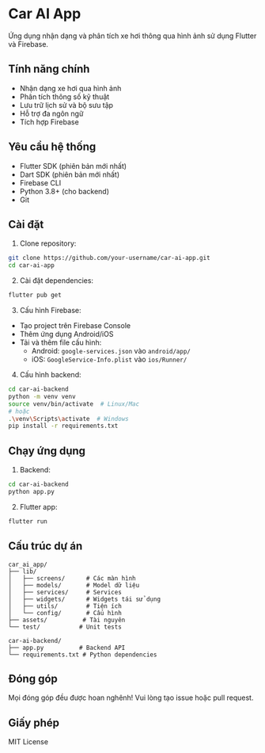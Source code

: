 # Car AI App

Ứng dụng nhận dạng và phân tích xe hơi thông qua hình ảnh sử dụng Flutter và Firebase.

## Tính năng chính

- Nhận dạng xe hơi qua hình ảnh
- Phân tích thông số kỹ thuật
- Lưu trữ lịch sử và bộ sưu tập
- Hỗ trợ đa ngôn ngữ
- Tích hợp Firebase

## Yêu cầu hệ thống

- Flutter SDK (phiên bản mới nhất)
- Dart SDK (phiên bản mới nhất)
- Firebase CLI
- Python 3.8+ (cho backend)
- Git

## Cài đặt

1. Clone repository:
```bash
git clone https://github.com/your-username/car-ai-app.git
cd car-ai-app
```

2. Cài đặt dependencies:
```bash
flutter pub get
```

3. Cấu hình Firebase:
- Tạo project trên Firebase Console
- Thêm ứng dụng Android/iOS
- Tải và thêm file cấu hình:
  - Android: `google-services.json` vào `android/app/`
  - iOS: `GoogleService-Info.plist` vào `ios/Runner/`

4. Cấu hình backend:
```bash
cd car-ai-backend
python -m venv venv
source venv/bin/activate  # Linux/Mac
# hoặc
.\venv\Scripts\activate  # Windows
pip install -r requirements.txt
```

## Chạy ứng dụng

1. Backend:
```bash
cd car-ai-backend
python app.py
```

2. Flutter app:
```bash
flutter run
```

## Cấu trúc dự án

```
car_ai_app/
├── lib/
│   ├── screens/      # Các màn hình
│   ├── models/       # Model dữ liệu
│   ├── services/     # Services
│   ├── widgets/      # Widgets tái sử dụng
│   ├── utils/        # Tiện ích
│   └── config/       # Cấu hình
├── assets/          # Tài nguyên
└── test/           # Unit tests

car-ai-backend/
├── app.py          # Backend API
└── requirements.txt # Python dependencies
```

## Đóng góp

Mọi đóng góp đều được hoan nghênh! Vui lòng tạo issue hoặc pull request.

## Giấy phép

MIT License

